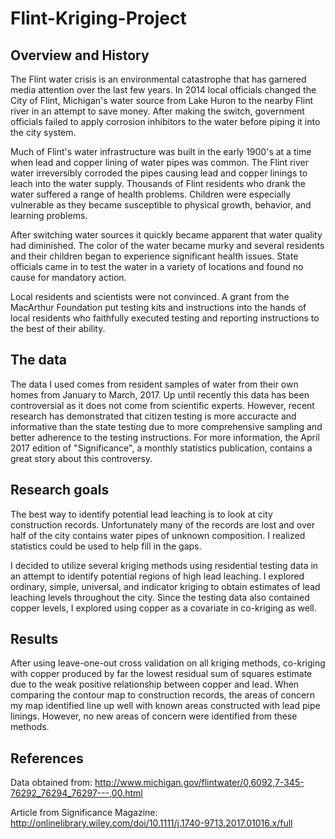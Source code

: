 # Flint-Kriging-Project

## Overview and History
The Flint water crisis is an environmental catastrophe that has garnered media attention over the last few years. In 2014 local officials changed the City of Flint, Michigan's water source from Lake Huron to the nearby Flint river in an attempt to save money. After making the switch, government officials failed to apply corrosion inhibitors to the water before piping it into the city system.

Much of Flint's water infrastructure was built in the early 1900's at a time when lead and copper lining of water pipes was common. The Flint river water irreversibly corroded the pipes causing lead and copper linings to leach into the water supply. Thousands of Flint residents who drank the water suffered a range of health problems. Children were especially vulnerable as they became susceptible to physical growth, behavior, and learning problems.

After switching water sources it quickly became apparent that water quality had diminished. The color of the water became murky and several residents and their children began to experience significant health issues. State officials came in to test the water in a variety of locations and found no cause for mandatory action.

Local residents and scientists were not convinced. A grant from the MacArthur Foundation put testing kits and instructions into the hands of local residents who faithfully executed testing and reporting instructions to the best of their ability.

## The data
The data I used comes from resident samples of water from their own homes from January to March, 2017. Up until recently this data has been controversial as it does not come from scientific experts. However, recent research has demonstrated that citizen testing is more accuracte and informative than the state testing due to more comprehensive sampling and better adherence to the testing instructions. For more information, the April 2017 edition of "Significance", a monthly statistics publication, contains a great story about this controversy.

## Research goals
The best way to identify potential lead leaching is to look at city construction records. Unfortunately many of the records are lost and over half of the city contains water pipes of unknown composition. I realized statistics could be used to help fill in the gaps.

I decided to utilize several kriging methods using residential testing data in an attempt to identify potential regions of high lead leaching. I explored ordinary, simple, universal, and indicator kriging to obtain estimates of lead leaching levels throughout the city. Since the testing data also contained copper levels, I explored using copper as a covariate in co-kriging as well.

## Results
After using leave-one-out cross validation on all kriging methods, co-kriging with copper produced by far the lowest residual sum of squares estimate due to the weak positive relationship between copper and lead. When comparing the contour map to construction records, the areas of concern my map identified line up well with known areas constructed with lead pipe linings. However, no new areas of concern were identified from these methods.

## References
Data obtained from: http://www.michigan.gov/flintwater/0,6092,7-345-76292_76294_76297---,00.html

Article from Significance Magazine: http://onlinelibrary.wiley.com/doi/10.1111/j.1740-9713.2017.01016.x/full
